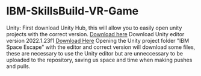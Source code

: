 # IBM-SkillsBuild-VR-Game

Unity:
First download Unity Hub, this will allow you to easily open unity projects with the correct version. [Download here]( https://unity.com/download)
Download Unity editor version 2022.1.23f1 [Download Here](https://unity.com/releases/editor/archive)
Opening the Unity project folder "IBM Space Escape" with the editor and correct version will download some files, these are necessary to use the Unity editor but are unneccessary to be uploaded to the repository, saving us space and time when making pushes and pulls.
